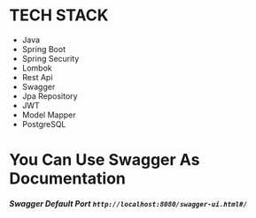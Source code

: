 # TECH STACK
- Java
- Spring Boot
- Spring Security
- Lombok
- Rest Api
- Swagger
- Jpa Repository
- JWT
- Model Mapper
- PostgreSQL


# You Can Use Swagger As Documentation
##### Swagger Default Port ``` http://localhost:8080/swagger-ui.html#/ ``` <br/>
